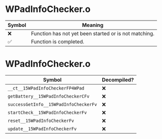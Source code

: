 # WPadInfoChecker.o
| Symbol | Meaning 
| ------------- | ------------- 
| :x: | Function has not yet been started or is not matching. 
| :white_check_mark: | Function is completed. 


# WPadInfoChecker.o
| Symbol | Decompiled? |
| ------------- | ------------- |
| `__ct__15WPadInfoCheckerFP4WPad` | :x: |
| `getBattery__15WPadInfoCheckerCFv` | :x: |
| `successGetInfo__15WPadInfoCheckerFv` | :x: |
| `startCheck__15WPadInfoCheckerFv` | :x: |
| `reset__15WPadInfoCheckerFv` | :x: |
| `update__15WPadInfoCheckerFv` | :x: |
